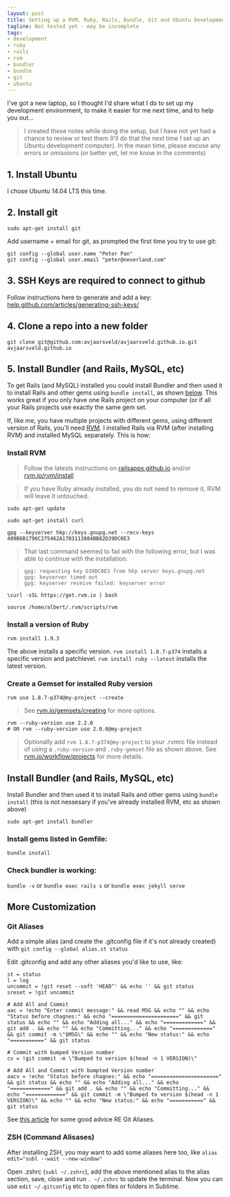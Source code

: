 ```yaml
---
layout: post
title: Setting up a RVM, Ruby, Rails, Bundle, Git and Ubuntu Development Environment
tagline: Not tested yet - may be incomplete
tags:
- development
- ruby
- rails
- rvm
- bundler
- bundle
- git
- ubuntu
---
```


I've got a new laptop, so I thought I'd share what I do to set up my development
environment, to make it easier for me next time, and to help you out...

> I created these notes while doing the setup, but I have not yet had a chance to review or test
> them (I'll do that the next time I set up an Ubuntu development computer). In the mean time,
> please excuse any errors or omissions (or better yet, let me know in the comments)

## 1. Install Ubuntu

I chose Ubuntu 14.04 LTS this time.

## 2. Install git

```
sudo apt-get install git
```

Add username + email for git, as prompted the first time you try to use git:

```
git config --global user.name "Peter Pan"
git config --global user.email "peter@neverland.com"
```

## 3. SSH Keys are required to connect to github

Follow instructions here to generate and add a key: [help.github.com/articles/generating-ssh-keys/](https://help.github.com/articles/generating-ssh-keys/)

## 4. Clone a repo into a new folder

```
git clone git@github.com:avjaarsveld/avjaarsveld.github.io.git avjaarsveld.github.io
```

## 5. Install Bundler (and Rails, MySQL, etc)

To get Rails (and MySQL) installed you could install Bundler and then used it to install Rails and
other gems using `bundle install`, as shown [below](#no-rvm). This works great if you only have one Rails
project on your computer (or if all your Rails projects use exactly the same gem set.

If, like me, you have multiple projects with different gems, using different version of Rails,
you'll need [RVM](https://rvm.io/). I installed Rails via RVM (after installing RVM) and installed
MySQL separately. This is how:

### Install RVM

> Follow the latests instructions on
> [railsapps.github.io](http://railsapps.github.io/installrubyonrails-ubuntu.html)
> and/or [rvm.io/rvm/install](https://rvm.io/rvm/install)

> If you have Ruby already installed, you do not need to remove it, RVM will leave it untouched.

```
sudo apt-get update
```

```
sudo apt-get install curl
```

```
gpg --keyserver hkp://keys.gnupg.net --recv-keys 409B6B1796C275462A1703113804BB82D39DC0E3
```

> That last command seemed to fail with the following error, but I was able to continue with the
> installation:

> ```
> gpg: requesting key D39DC0E3 from hkp server keys.gnupg.net
> gpg: keyserver timed out
> gpg: keyserver receive failed: keyserver error
> ```

```
\curl -sSL https://get.rvm.io | bash
```

```
source /home/albert/.rvm/scripts/rvm
```

### Install a version of Ruby

```
rvm install 1.9.3
```

The above installs a specific version. `rvm install 1.8.7-p374` installs a specific version and
patchlevel. `rvm install ruby --latest` installs the latest version.

### Create a Gemset for installed Ruby version

```
rvm use 1.8.7-p374@my-project --create
```

> See [rvm.io/gemsets/creating](https://rvm.io/gemsets/creating) for more options.

```
rvm --ruby-version use 2.2.0
# OR rvm --ruby-version use 2.0.0@my-project
```

> Optionally add `rvm 1.8.7-p374@my-project` to your .rvmrc file instead of using a `.ruby-version`
> and `.ruby-gemset` file as shown above. See
> [rvm.io/workflow/projects](https://rvm.io/workflow/projects) for more details.

## Install Bundler  (and Rails, MySQL, etc)<a name="no-rvm"></a>

Install Bundler and then used it to install Rails and other gems using `bundle install` (this is
not nessesary if you've already installed RVM, etc as shown above)

```
sudo apt-get install bundler
```

### Install gems listed in Gemfile:

```
bundle install
```

### Check bundler is working:

`bundle -v` or `bundle exec rails s` or `bundle exec jekyll serve`

## More Customization

### Git Aliases

Add a simple alias (and create the .gitconfig file if it's not already created) with `git config --global alias.st status`

Edit .gitconfig and add any other aliases you'd like to use, like:

```
st = status
l = log
uncommit = !git reset --soft 'HEAD^' && echo '' && git status
sreset = !git uncommit

# Add All and Commit
aac = !echo "Enter commit message:" && read MSG && echo "" && echo "Status before chagnes:" && echo "======================" && git status && echo "" && echo "Adding all..." && echo "=============" && git add . && echo "" && echo "Committing..." && echo "=============" && git commit -m \"$MSG\" && echo "" && echo "New status:" && echo "===========" && git status

# Commit with bumped Version number
cv = !git commit -m \"Bumped to version $(head -n 1 VERSION)\"

# Add All and Commit with bumpted Version number
aacv = !echo "Status before chagnes:" && echo "======================" && git status && echo "" && echo "Adding all..." && echo "=============" && git add . && echo "" && echo "Committing..." && echo "=============" && git commit -m \"Bumped to version $(head -n 1 VERSION)\" && echo "" && echo "New status:" && echo "===========" && git status
```

See [this article](http://haacked.com/archive/2014/07/28/github-flow-aliases/) for some good advice RE Git Aliases.

### ZSH (Command Alisases)

After installing ZSH, you may want to add some aliases here too, like `alias edit="subl --wait --new-window"`

Open .zshrc (`subl ~/.zshrc`), add the above mentioned alias to the alias section, save, close and run `. ~/.zshrc` to update the terminal. Now you can use `edit ~/.gitconfig` etc to open files or folders in Sublime.